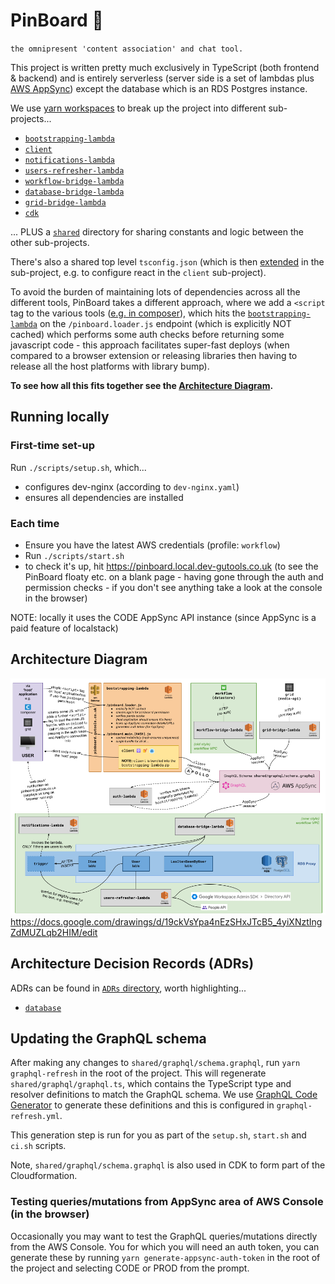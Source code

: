 # PinBoard 📌

`the omnipresent 'content association' and chat tool.`

This project is written pretty much exclusively in TypeScript (both frontend & backend) and is entirely serverless (server side is a set of lambdas plus [AWS AppSync](https://aws.amazon.com/appsync/)) except the database which is an RDS Postgres instance.

We use [yarn workspaces](https://classic.yarnpkg.com/en/docs/workspaces/) to break up the project into different sub-projects...

- [`bootstrapping-lambda`](bootstrapping-lambda)
- [`client`](client)
- [`notifications-lambda`](notifications-lambda)
- [`users-refresher-lambda`](users-refresher-lambda)
- [`workflow-bridge-lambda`](workflow-bridge-lambda)
- [`database-bridge-lambda`](database-bridge-lambda)
- [`grid-bridge-lambda`](grid-bridge-lambda)
- [`cdk`](cdk)

... PLUS a [`shared`](shared) directory for sharing constants and logic between the other sub-projects.

There's also a shared top level `tsconfig.json` (which is then [extended](https://www.typescriptlang.org/tsconfig#extends) in the sub-project, e.g. to configure react in the `client` sub-project).

To avoid the burden of maintaining lots of dependencies across all the different tools, PinBoard takes a different approach, where we add a `<script` tag to the various tools ([e.g. in composer](https://github.com/guardian/flexible-content/blame/f9d37a49b0690a67952d2ccccf5255ab3dd7a3a6/flexible-content-composer-backend/src/main/webapp/WEB-INF/scalate-admin/composer.ssp#L106-L108)), which hits the [`bootstrapping-lambda`](bootstrapping-lambda) on the `/pinboard.loader.js` endpoint (which is explicitly NOT cached) which performs some auth checks before returning some javascript code - this approach facilitates super-fast deploys (when compared to a browser extension or releasing libraries then having to release all the host platforms with library bump).

**To see how all this fits together see the [Architecture Diagram](#architecture-diagram).**

## Running locally

### First-time set-up

Run `./scripts/setup.sh`, which...

- configures dev-nginx (according to `dev-nginx.yaml`)
- ensures all dependencies are installed

### Each time

- Ensure you have the latest AWS credentials (profile: `workflow`)
- Run `./scripts/start.sh`
- to check it's up, hit https://pinboard.local.dev-gutools.co.uk (to see the PinBoard floaty etc. on a blank page - having gone through the auth and permission checks - if you don't see anything take a look at the console in the browser)

NOTE: locally it uses the CODE AppSync API instance (since AppSync is a paid feature of localstack)

## Architecture Diagram

<img src="architecture.png"> https://docs.google.com/drawings/d/19ckVsYpa4nEzSHxJTcB5_4yiXNztIngZdMUZLqb2HIM/edit

## Architecture Decision Records (ADRs)

ADRs can be found in [`ADRs` directory](./ADRs), worth highlighting...

- [`database`](./ADRs/database.md)

## Updating the GraphQL schema

After making any changes to `shared/graphql/schema.graphql`, run `yarn graphql-refresh` in the root of the project. This will regenerate `shared/graphql/graphql.ts`, which contains the TypeScript type and resolver definitions to match the GraphQL schema. We use [GraphQL Code Generator](https://graphql-code-generator.com/) to generate these definitions and this is configured in `graphql-refresh.yml`.

This generation step is run for you as part of the `setup.sh`, `start.sh` and `ci.sh` scripts.

Note, `shared/graphql/schema.graphql` is also used in CDK to form part of the Cloudformation.

### Testing queries/mutations from AppSync area of AWS Console (in the browser)

Occasionally you may want to test the GraphQL queries/mutations directly from the AWS Console. You for which you will need an auth token, you can generate these by running `yarn generate-appsync-auth-token` in the root of the project and selecting CODE or PROD from the prompt.
